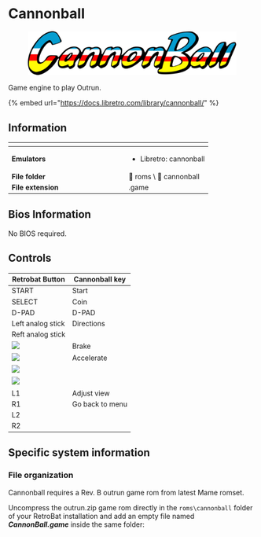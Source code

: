 # Cannonball

<div align="left">

<figure><img src="https://raw.githubusercontent.com/fabricecaruso/es-theme-carbon/5b2195d8cce1b44a6aadc2a43c341e7511d4b48f/art/logos/cannonball.svg" alt=""><figcaption></figcaption></figure>

</div>

Game engine to play Outrun.

{% embed url="https://docs.libretro.com/library/cannonball/" %}

## Information

<table data-header-hidden><thead><tr><th width="224"></th><th></th></tr></thead><tbody><tr><td><strong>Emulators</strong></td><td><ul><li>Libretro: cannonball</li></ul></td></tr><tr><td><strong>File folder</strong></td><td><span data-gb-custom-inline data-tag="emoji" data-code="1f4c2">📂</span> roms \ <span data-gb-custom-inline data-tag="emoji" data-code="1f4c2">📂</span> cannonball</td></tr><tr><td><strong>File extension</strong></td><td>.game</td></tr></tbody></table>

## Bios Information

No BIOS required.

## Controls

| Retrobat Button                                | Cannonball key  |
| ---------------------------------------------- | --------------- |
| START                                          | Start           |
| SELECT                                         | Coin            |
| D-PAD                                          | D-PAD           |
| Left analog stick                              | Directions      |
| Reft analog stick                              |                 |
| ![](<../../../.gitbook/assets/image (43).png>) | Brake           |
| ![](<../../../.gitbook/assets/image (25).png>) | Accelerate      |
| ![](<../../../.gitbook/assets/image (11).png>) |                 |
| ![](<../../../.gitbook/assets/image (45).png>) |                 |
| L1                                             | Adjust view     |
| R1                                             | Go back to menu |
| L2                                             |                 |
| R2                                             |                 |

## Specific system information

### File organization

Cannonball requires a Rev. B outrun game rom from latest Mame romset.

Uncompress the outrun.zip game rom directly in the `roms\cannonball` folder of your RetroBat installation and add an empty file named _**CannonBall.game**_ inside the same folder:

<div align="left">

<figure><img src="https://i.imgur.com/vGBwlYm.png" alt=""><figcaption></figcaption></figure>

</div>

